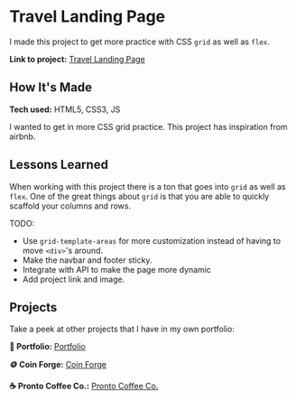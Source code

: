 # Travel Landing Page

I made this project to get more practice with CSS `grid` as well as `flex`.

**Link to project:** [Travel Landing Page](#)

<!-- ![app image](#) Image Gif in the works -->

## How It's Made

**Tech used:** HTML5, CSS3, JS

I wanted to get in more CSS grid practice. This project has inspiration from airbnb.

## Lessons Learned

When working with this project there is a ton that goes into `grid` as well as `flex`. One of the great things about `grid` is that you are able to quickly scaffold your columns and rows.

TODO:

- Use `grid-template-areas` for more customization instead of having to move `<div>`'s around.
- Make the navbar and footer sticky.
- Integrate with API to make the page more dynamic
- Add project link and image.

## Projects

Take a peek at other projects that I have in my own portfolio:

**🚀 Portfolio:** [Portfolio](https://github.com/ivngzmn/ivanguzmandev)

**🪙 Coin Forge:** [Coin Forge](https://github.com/ivngzmn/coin-forge)

**☕️ Pronto Coffee Co.:** [Pronto Coffee Co.](https://github.com/ivngzmn/pronto-coffee-co)
